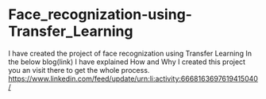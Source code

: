 # Face_recognization-using-Transfer_Learning
I have created the project of face recognization using Transfer Learning
In the below blog(link) I have explained How and Why I created this project you an visit there to get the whole process.
https://www.linkedin.com/feed/update/urn:li:activity:6668163697619415040/
